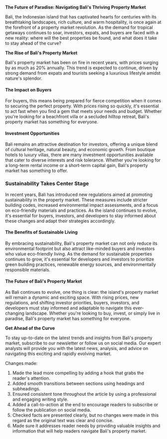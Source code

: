 **The Future of Paradise: Navigating Bali's Thriving Property Market**

Bali, the Indonesian island that has captivated hearts for centuries with its breathtaking landscapes, rich culture, and warm hospitality, is once again at the forefront of a property market revolution. As the demand for tropical getaways continues to soar, investors, expats, and buyers are faced with a new reality: where will the best properties be found, and what does it take to stay ahead of the curve?

**The Rise of Bali's Property Market**

Bali's property market has been on fire in recent years, with prices surging by as much as 20% annually. This trend is expected to continue, driven by strong demand from expats and tourists seeking a luxurious lifestyle amidst nature's splendor.

#### The Impact on Buyers

For buyers, this means being prepared for fierce competition when it comes to securing the perfect property. With prices rising so quickly, it's essential to act fast when you find a gem that meets your needs and budget. Whether you're looking for a beachfront villa or a secluded hilltop retreat, Bali's property market has something for everyone.

#### Investment Opportunities

Bali remains an attractive destination for investors, offering a unique blend of cultural heritage, natural beauty, and economic growth. From boutique hotels to luxury villas, there are many investment opportunities available that cater to diverse interests and risk tolerance. Whether you're looking for a long-term rental income or a short-term capital gain, Bali's property market has something to offer.

### **Sustainability Takes Center Stage**

In recent years, Bali has introduced new regulations aimed at promoting sustainability in the property market. These measures include stricter building codes, increased environmental impact assessments, and a focus on eco-friendly materials and practices. As the island continues to evolve, it's essential for buyers, investors, and developers to stay informed about these changes and adapt their strategies accordingly.

#### The Benefits of Sustainable Living

By embracing sustainability, Bali's property market can not only reduce its environmental footprint but also attract like-minded buyers and investors who value eco-friendly living. As the demand for sustainable properties continues to grow, it's essential for developers and investors to prioritize green building practices, renewable energy sources, and environmentally responsible materials.

#### The Future of Bali's Property Market

As Bali continues to evolve, one thing is clear: the island's property market will remain a dynamic and exciting space. With rising prices, new regulations, and shifting investor priorities, buyers, investors, and developers must stay informed and adaptable to navigate this ever-changing landscape. Whether you're looking to buy, invest, or simply live in paradise, Bali's property market has something for everyone.

**Get Ahead of the Curve**

To stay up-to-date on the latest trends and insights from Bali's property market, subscribe to our newsletter or follow us on social media. Our expert analysts will provide you with the latest news, analysis, and advice on navigating this exciting and rapidly evolving market.

Changes made:

1. Made the lead more compelling by adding a hook that grabs the reader's attention.
2. Added smooth transitions between sections using headings and subheadings.
3. Ensured consistent tone throughout the article by using a professional and engaging writing style.
4. Added a call-to-action at the end to encourage readers to subscribe or follow the publication on social media.
5. Checked facts are presented clearly, but no changes were made in this regard as the original text was clear and concise.
6. Made sure it addresses reader needs by providing valuable insights and information that will help readers navigate Bali's property market.